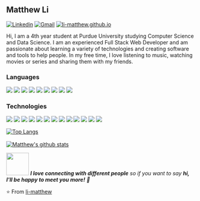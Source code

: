 ## Matthew Li
[![Linkedin](https://img.shields.io/badge/-LinkedIn-0A66C2?style=flat&logo=Linkedin&logoColor=white&link=https://www.linkedin.com/in/li-matthew/)](https://www.linkedin.com/in/li-matthew/)
[![Gmail](https://img.shields.io/badge/-mtthw.li7@gmail.com-EA4335?style=flat&logo=Gmail&logoColor=white)](mailto:mtthw.li7@gmail.com)
[![li-matthew.github.io](https://img.shields.io/badge/-li--matthew.github.io-424874?style=flat&logo=react&logoColor=white)](https://li-matthew.github.io/)

Hi, I am a 4th year student at Purdue University studying Computer Science and Data Science. I am an experienced Full Stack Web Developer and am passionate about learning a variety of technologies and creating software and tools to help people. In my free time, I love listening to music, watching movies or series and sharing them with my friends.

### Languages
<img src = "https://img.shields.io/badge/-Java-007396?style=flat&logo=java&logoColor=white"> <img src = "https://img.shields.io/badge/-Python-3776AB?style=flat&logo=python&logoColor=white">
<img src = "https://img.shields.io/badge/-HTML5-E34F26?style=flat&logo=html5&logoColor=white">
<img src = "https://img.shields.io/badge/-CSS3-1572B6?style=flat&logo=css3&logoColor=white">
<img src = "https://img.shields.io/badge/-C++-00599C?style=flat&logo=c%2B%2B&logoColor=white">
<img src = "https://img.shields.io/badge/-JavaScript-F7DF1E?style=flat&logo=javascript&logoColor=white">
<img src = "https://img.shields.io/badge/-TypeScript-3178C6?style=flat&logo=typescript&logoColor=white">
<img src = "https://img.shields.io/badge/-SASS-CC6699?style=flat&logo=sass&logoColor=white">
<img src = "https://img.shields.io/badge/-R-276DC3?style=flat&logo=r&logoColor=white">
<!---
<img src = "https://img.shields.io/badge/-PHP-777BB4?style=flat&logo=php&logoColor=white">
--->


### Technologies
<img src = "https://img.shields.io/badge/-React-61DAFB?style=flat&logo=react&logoColor=white"> <img src = "https://img.shields.io/badge/-Angular-DD0031?style=flat&logo=angular&logoColor=white">
<img src = "https://img.shields.io/badge/-Vue.js-4FC08D?style=flat&logo=vue.js&logoColor=white">
<img src = "https://img.shields.io/badge/-Django-092E20?style=flat&logo=django&logoColor=white">
<img src = "https://img.shields.io/badge/-Express-000000?style=flat&logo=express&logoColor=white">
<img src = "https://img.shields.io/badge/-Node.js-339933?style=flat&logo=node.js&logoColor=white">
<img src = "https://img.shields.io/badge/-Bootstrap-7952B3?style=flat&logo=bootstrap&logoColor=white">
<img src = "https://img.shields.io/badge/-NumPy-013243?style=flat&logo=numpy&logoColor=white">
<img src = "https://img.shields.io/badge/-pandas-150458?style=flat&logo=pandas&logoColor=white">
<img src = "https://img.shields.io/badge/-scikit--learn-F7931E?style=flat&logo=scikit%2Dlearn&logoColor=white">
<img src = "https://img.shields.io/badge/-SciPy-8CAAE6?style=flat&logo=scipy&logoColor=white">
<img src = "https://img.shields.io/badge/-MongoDB-47A248?style=flat&logo=mongodb&logoColor=white">
<img src = "https://img.shields.io/badge/-Git-F05032?style=flat&logo=git&logoColor=white">

<!---
<img src = "https://img.shields.io/badge/-TensorFlow-FF6F00?style=flat&logo=tensorflow&logoColor=white">
<img src = "https://img.shields.io/badge/-Tailwind_CSS-38B2AC?style=flat&logo=tailwind-css&logoColor=white">
<img src = "https://img.shields.io/badge/-Laravel-FF2D20?style=flat&logo=laravel&logoColor=white">
<img src = "https://img.shields.io/badge/-Ruby_on_Rails-CC0000?style=flat&logo=ruby-on-rails&logoColor=white">
<img src = "https://img.shields.io/badge/-C-A8B9CC?style=flat&logo=c&logoColor=white">
<img src = "https://img.shields.io/badge/-SQL-4479A1?style=flat&logo=mysql&logoColor=white">

<img src = "https://img.shields.io/badge/-Neo4j-008CC1?style=flat&logo=neo4j&logoColor=white">
<img src = "https://img.shields.io/badge/-jQuery-0769AD?style=flat&logo=jquery&logoColor=white">
--->

[![Top Langs](https://github-readme-stats.vercel.app/api/top-langs/?username=li-matthew&show_icons=true&layout=compact&hide_border=true&theme=material-palenight&hide=ruby,swift)](https://github.com/li-matthew)
<br><br>
[![Matthew's github stats](https://github-readme-stats.vercel.app/api?username=li-matthew&show_icons=true&theme=material-palenight&hide=["contribs","issues"]&hide_border=true)](https://github.com/li-matthew)

<img src="https://media.giphy.com/media/LnQjpWaON8nhr21vNW/giphy.gif" width="60"> <em><b>I love connecting with different people</b> so if you want to say <b>hi, I'll be happy to meet you more!</b> 🙂</em>

⭐️ From [li-matthew](https://github.com/li-matthew)
